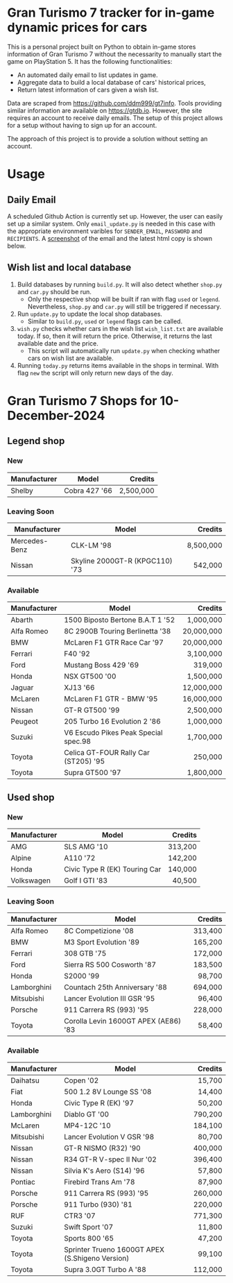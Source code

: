 # Gran Turismo 7 tracker for in-game dynamic prices for cars

This is a personal project built on Python to obtain in-game stores information of Gran Turismo 7 without the necessarity to manually start the game on PlayStation 5. It has the following functionalities:

- An automated daily email to list updates in game.
- Aggregate data to build a local database of cars' historical prices,
- Return latest information of cars given a wish list.

Data are scraped from https://github.com/ddm999/gt7info. Tools providing similar information are available on https://gtdb.io. However, the site requires an account to receive daily emails. The setup of this project allows for a setup without having to sign up for an account.

The approach of this project is to provide a solution without setting an account.

# Usage

## Daily Email

A scheduled Github Action is currently set up. However, the user can easily set up a similar system. Only `email_update.py` is needed in this case with the appropriate environment varibles for `SENDER_EMAIL`, `PASSWORD` and `RECIPIENTS`. A [screenshot](https://raw.githubusercontent.com/marcohoucheng/Gran-Turismo-7-Price-Tracker/main/data/email_screenshot.png) of the email and the latest html copy is shown below.

## Wish list and local database

1. Build databases by running `build.py`. It will also detect whether `shop.py` and `car.py` should be run.
    - Only the respective shop will be built if ran with flag `used` or `legend`. Nevertheless, `shop.py` and `car.py` will still be triggered if necessary.
2. Run `update.py` to update the local shop databases.
    - Similar to `build.py`, `used` or `legend` flags can be called.
3. `wish.py` checks whether cars in the wish list `wish_list.txt` are available today. If so, then it will return the price. Otherwise, it returns the last available date and the price.
    - This script will automatically run `update.py` when checking whather cars on wish list are available.
4. Running `today.py` returns items available in the shops in terminal. With flag `new` the script will only return new days of the day.


# Gran Turismo 7 Shops for 10-December-2024



## Legend shop

### New
 | Manufacturer | Model | Credits |
 | --- | --- | --: |
|Shelby|Cobra 427 '66|2,500,000|

### Leaving Soon
 | Manufacturer | Model | Credits |
 | --- | --- | --: |
|Mercedes-Benz|CLK-LM '98|8,500,000|
|Nissan|Skyline 2000GT-R (KPGC110) '73|542,000|

### Available
 | Manufacturer | Model | Credits |
 | --- | --- | --: |
|Abarth|1500 Biposto Bertone B.A.T 1 '52|1,000,000|
|Alfa Romeo|8C 2900B Touring Berlinetta '38|20,000,000|
|BMW|McLaren F1 GTR Race Car '97|20,000,000|
|Ferrari|F40 '92|3,100,000|
|Ford|Mustang Boss 429 '69|319,000|
|Honda|NSX GT500 '00|1,500,000|
|Jaguar|XJ13 '66|12,000,000|
|McLaren|McLaren F1 GTR - BMW '95|16,000,000|
|Nissan|GT-R GT500 '99|2,500,000|
|Peugeot|205 Turbo 16 Evolution 2 '86|1,000,000|
|Suzuki|V6 Escudo Pikes Peak Special spec.98|1,700,000|
|Toyota|Celica GT-FOUR Rally Car (ST205) '95|250,000|
|Toyota|Supra GT500 '97|1,800,000|


## Used shop

### New
 | Manufacturer | Model | Credits |
 | --- | --- | --: |
|AMG|SLS AMG '10|313,200|
|Alpine|A110 '72|142,200|
|Honda|Civic Type R (EK) Touring Car|140,000|
|Volkswagen|Golf I GTI '83|40,500|

### Leaving Soon
 | Manufacturer | Model | Credits |
 | --- | --- | --: |
|Alfa Romeo|8C Competizione '08|313,400|
|BMW|M3 Sport Evolution '89|165,200|
|Ferrari|308 GTB '75|172,000|
|Ford|Sierra RS 500 Cosworth '87|183,500|
|Honda|S2000 '99|98,700|
|Lamborghini|Countach 25th Anniversary '88|694,000|
|Mitsubishi|Lancer Evolution III GSR '95|96,400|
|Porsche|911 Carrera RS (993) '95|228,000|
|Toyota|Corolla Levin 1600GT APEX (AE86) '83|58,400|

### Available
 | Manufacturer | Model | Credits |
 | --- | --- | --: |
|Daihatsu|Copen '02|15,700|
|Fiat|500 1.2 8V Lounge SS '08|14,400|
|Honda|Civic Type R (EK) '97|50,200|
|Lamborghini|Diablo GT '00|790,200|
|McLaren|MP4-12C '10|184,100|
|Mitsubishi|Lancer Evolution V GSR '98|80,700|
|Nissan|GT-R NISMO (R32) '90|400,000|
|Nissan|R34 GT-R V-spec II Nur '02|396,400|
|Nissan|Silvia K's Aero (S14) '96|57,800|
|Pontiac|Firebird Trans Am '78|87,900|
|Porsche|911 Carrera RS (993) '95|260,000|
|Porsche|911 Turbo (930) '81|220,000|
|RUF|CTR3 '07|771,300|
|Suzuki|Swift Sport '07|11,800|
|Toyota|Sports 800 '65|47,200|
|Toyota|Sprinter Trueno 1600GT APEX (S.Shigeno Version)|99,100|
|Toyota|Supra 3.0GT Turbo A '88|112,000|
